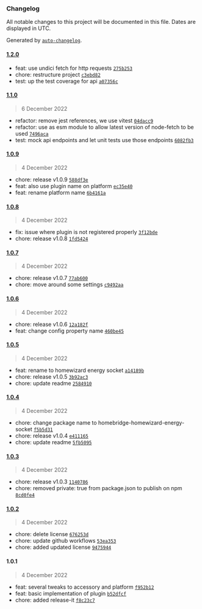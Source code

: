 ### Changelog

All notable changes to this project will be documented in this file. Dates are displayed in UTC.

Generated by [`auto-changelog`](https://github.com/CookPete/auto-changelog).

#### [1.2.0](https://github.com/jvandenaardweg/homebridge-homewizard-energy-socket/compare/1.1.0...1.2.0)

- feat: use undici fetch for http requests [`275b253`](https://github.com/jvandenaardweg/homebridge-homewizard-energy-socket/commit/275b253279f8d5fbff94fe0e7f2557939b56f5a6)
- chore: restructure project [`c3ebd82`](https://github.com/jvandenaardweg/homebridge-homewizard-energy-socket/commit/c3ebd82818f556501c43344553fdd761f18e9142)
- test: up the test coverage for api [`a07356c`](https://github.com/jvandenaardweg/homebridge-homewizard-energy-socket/commit/a07356cce3502f9932d0eb8c14a2924c1b0d16b5)

#### [1.1.0](https://github.com/jvandenaardweg/homebridge-homewizard-energy-socket/compare/1.0.9...1.1.0)

> 6 December 2022

- refactor: remove jest references, we use vitest [`04dacc9`](https://github.com/jvandenaardweg/homebridge-homewizard-energy-socket/commit/04dacc98d89376de8b4830f93cbd9f040ce30102)
- refactor: use as esm module to allow latest version of node-fetch to be used [`7496aca`](https://github.com/jvandenaardweg/homebridge-homewizard-energy-socket/commit/7496aca2997c8d9972b80e612f12ee79da841bb5)
- test: mock api endpoints and let unit tests use those endpoints [`6082fb3`](https://github.com/jvandenaardweg/homebridge-homewizard-energy-socket/commit/6082fb3dd823cd9b17c807e15e9f83274915f3f4)

#### [1.0.9](https://github.com/jvandenaardweg/homebridge-homewizard-energy-socket/compare/1.0.8...1.0.9)

> 4 December 2022

- chore: release v1.0.9 [`588df3e`](https://github.com/jvandenaardweg/homebridge-homewizard-energy-socket/commit/588df3e8d9a70ba1f9abf01e728740b3e7cd7dca)
- feat: also use plugin name on platform [`ec35e40`](https://github.com/jvandenaardweg/homebridge-homewizard-energy-socket/commit/ec35e40322520571c583119c407d8bd5f85cd61d)
- feat: rename platform name [`6b4161a`](https://github.com/jvandenaardweg/homebridge-homewizard-energy-socket/commit/6b4161a1b169e5b37f852a889c8b541577fe11b8)

#### [1.0.8](https://github.com/jvandenaardweg/homebridge-homewizard-energy-socket/compare/1.0.7...1.0.8)

> 4 December 2022

- fix: issue where plugin is not registered properly [`3f12bde`](https://github.com/jvandenaardweg/homebridge-homewizard-energy-socket/commit/3f12bde28ac82d4d64b80cbb58041202c8de7acb)
- chore: release v1.0.8 [`1fd5424`](https://github.com/jvandenaardweg/homebridge-homewizard-energy-socket/commit/1fd5424b821dd99bbc3f607afc239768a2528f25)

#### [1.0.7](https://github.com/jvandenaardweg/homebridge-homewizard-energy-socket/compare/1.0.6...1.0.7)

> 4 December 2022

- chore: release v1.0.7 [`77ab600`](https://github.com/jvandenaardweg/homebridge-homewizard-energy-socket/commit/77ab6004e7c17d2eeeea2f2c9a483cbda5128b09)
- chore: move around some settings [`c9492aa`](https://github.com/jvandenaardweg/homebridge-homewizard-energy-socket/commit/c9492aaab5db18be642d01718d0d330fd2aa5dc5)

#### [1.0.6](https://github.com/jvandenaardweg/homebridge-homewizard-energy-socket/compare/1.0.5...1.0.6)

> 4 December 2022

- chore: release v1.0.6 [`12a182f`](https://github.com/jvandenaardweg/homebridge-homewizard-energy-socket/commit/12a182f62be55f6afdab1161d93d96a102a14e63)
- feat: change config property name [`460be45`](https://github.com/jvandenaardweg/homebridge-homewizard-energy-socket/commit/460be45d0708aea0311019f96da9ef0540b31a50)

#### [1.0.5](https://github.com/jvandenaardweg/homebridge-homewizard-energy-socket/compare/1.0.4...1.0.5)

> 4 December 2022

- feat: rename to homewizard energy socket [`a14189b`](https://github.com/jvandenaardweg/homebridge-homewizard-energy-socket/commit/a14189b4b0940aa6f94736045f47b3e31c455ed7)
- chore: release v1.0.5 [`3b92ac3`](https://github.com/jvandenaardweg/homebridge-homewizard-energy-socket/commit/3b92ac350d01b97b7f337f8bdf830c356e8a8f8e)
- chore: update readme [`2584910`](https://github.com/jvandenaardweg/homebridge-homewizard-energy-socket/commit/2584910fc0965e4a9a2c780e23be007ac57c21bf)

#### [1.0.4](https://github.com/jvandenaardweg/homebridge-homewizard-energy-socket/compare/1.0.3...1.0.4)

> 4 December 2022

- chore: change package name to homebridge-homewizard-energy-socket [`f5b5d31`](https://github.com/jvandenaardweg/homebridge-homewizard-energy-socket/commit/f5b5d31ed4c7fa045e0cff2de475135f4c998d9a)
- chore: release v1.0.4 [`e411165`](https://github.com/jvandenaardweg/homebridge-homewizard-energy-socket/commit/e4111651084ea5832b07af2dbdb1e05f7146b278)
- chore: update readme [`5fb5095`](https://github.com/jvandenaardweg/homebridge-homewizard-energy-socket/commit/5fb50954deee820513d10ed62973ff427e9ca1c9)

#### [1.0.3](https://github.com/jvandenaardweg/homebridge-homewizard-energy-socket/compare/1.0.2...1.0.3)

> 4 December 2022

- chore: release v1.0.3 [`1140786`](https://github.com/jvandenaardweg/homebridge-homewizard-energy-socket/commit/1140786ad426ba2812ae85cdc827d46b26c19b0f)
- chore: removed private: true from package.json to publish on npm [`8cd0fe4`](https://github.com/jvandenaardweg/homebridge-homewizard-energy-socket/commit/8cd0fe4af3e03edd2489b7eae15d3cf439655240)

#### [1.0.2](https://github.com/jvandenaardweg/homebridge-homewizard-energy-socket/compare/1.0.1...1.0.2)

> 4 December 2022

- chore: delete license [`676253d`](https://github.com/jvandenaardweg/homebridge-homewizard-energy-socket/commit/676253dd6440d656c562c2668e9ce7d917fb6602)
- chore: update github workflows [`53ea353`](https://github.com/jvandenaardweg/homebridge-homewizard-energy-socket/commit/53ea35354272fd65f3cc9e301d11000e018088ee)
- chore: added updated license [`9475944`](https://github.com/jvandenaardweg/homebridge-homewizard-energy-socket/commit/9475944094db3f532edd9a104ef2d25654d5426d)

#### 1.0.1

> 4 December 2022

- feat: several tweaks to accessory and platform [`f952b12`](https://github.com/jvandenaardweg/homebridge-homewizard-energy-socket/commit/f952b1269b0f07b526b3b0633521158979794d2b)
- feat: basic implementation of plugin [`b52dfcf`](https://github.com/jvandenaardweg/homebridge-homewizard-energy-socket/commit/b52dfcfb62ba97b36c20a52474065c8b381a2dc0)
- chore: added release-it [`f8c23c7`](https://github.com/jvandenaardweg/homebridge-homewizard-energy-socket/commit/f8c23c751cde2518c787efdbb01887c2f3f60247)
